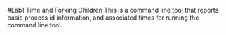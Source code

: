 #Lab1
Time and Forking Children
This is a command line tool that reports basic process id information, and associated times for running the command line tool. 
